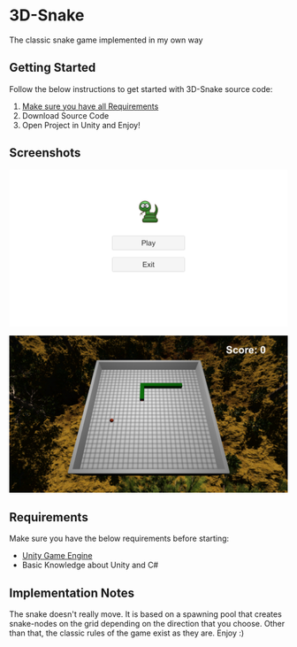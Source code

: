# 3D-Snake
The classic snake game implemented in my own way

## Getting Started

Follow the below instructions to get started with 3D-Snake source code:

1. [Make sure you have all Requirements](#requirements)
2. Download Source Code
3. Open Project in Unity and Enjoy!

## Screenshots

![Screenshot](Screenshot.png)

![Screenshot](Screenshot2.png)


## Requirements

Make sure you have the below requirements before starting:

- [Unity Game Engine](https://unity3d.com)
- Basic Knowledge about Unity and C#

## Implementation Notes

The snake doesn't really move. It is based on a spawning pool that creates snake-nodes on the grid depending on the direction that you choose. Other than that, the classic rules of the game exist as they are. Enjoy :)

